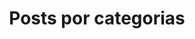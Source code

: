 ---
title: "Posts por categorias"
layout: categories
permalink: /categorias/
author_profile: true
---